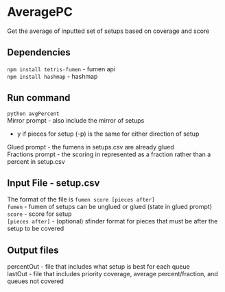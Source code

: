 # AveragePC
Get the average of inputted set of setups based on coverage and score  

## Dependencies
```npm install tetris-fumen``` - fumen api  
```npm install hashmap``` - hashmap

## Run command
```python avgPercent```  
Mirror prompt - also include the mirror of setups  
  * y if pieces for setup (-p) is the same for either direction of setup

Glued prompt - the fumens in setups.csv are already glued  
Fractions prompt - the scoring in represented as a fraction rather than a percent in setup.csv  

## Input File - setup.csv
The format of the file is `fumen score [pieces after]`  
`fumen` - fumen of setups can be unglued or glued (state in glued prompt)  
`score` - score for setup  
`[pieces after]` - (optional) sfinder format for pieces that must be after the setup to be covered  

## Output files
percentOut - file that includes what setup is best for each queue  
lastOut - file that includes priority coverage, average percent/fraction, and queues not covered  
